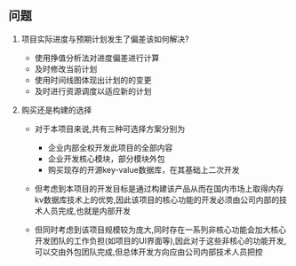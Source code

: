## 问题

1. 项目实际进度与预期计划发生了偏差该如何解决?

   * 使用挣值分析法对进度偏差进行计算
   * 及时修改当前计划
   * 使用时间线图体现出计划的的变更
   * 及时进行资源调度以适应新的计划

2. 购买还是构建的选择

   * 对于本项目来说,共有三种可选择方案分别为
     * 企业内部全权开发此项目的全部内容
     * 企业开发核心模块，部分模块外包
     * 购买现存的开源key-value数据库，在其基础上二次开发

   * 但考虑到本项目的开发目标是通过构建该产品从而在国内市场上取得内存kv数据库技术上的优势,因此该项目的核心功能的开发必须由公司内部的技术人员完成,也就是内部开发
   * 但同时考虑到该项目规模较为庞大,同时存在一系列非核心功能会加大核心开发团队的工作负担(如项目的UI界面等),因此对于这些非核心的功能开发,可以交由外包团队完成,但总体开发方向应由公司内部技术人员把控